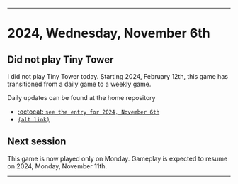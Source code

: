 
***

# 2024, Wednesday, November 6th

## Did not play Tiny Tower

<!-- TODO: For each weekly entry, make sure the date is correct. The day of the week should be modified in 4 places !-->

I did not play Tiny Tower today. Starting 2024, February 12th, this game has transitioned from a daily game to a weekly game.

Daily updates can be found at the home repository

- [:octocat: `see the entry for 2024, November 6th`](https://github.com/seanpm2001/SeansLifeArchive_Images_TinyTower/tree/master/tiny%20tower/2024/11_November/06/) 
- [`(alt link)`](/tiny%20tower/2024/11_November/06/)

## Next session

This game is now played only on Monday. Gameplay is expected to resume on 2024, Monday, November 11th.

***
